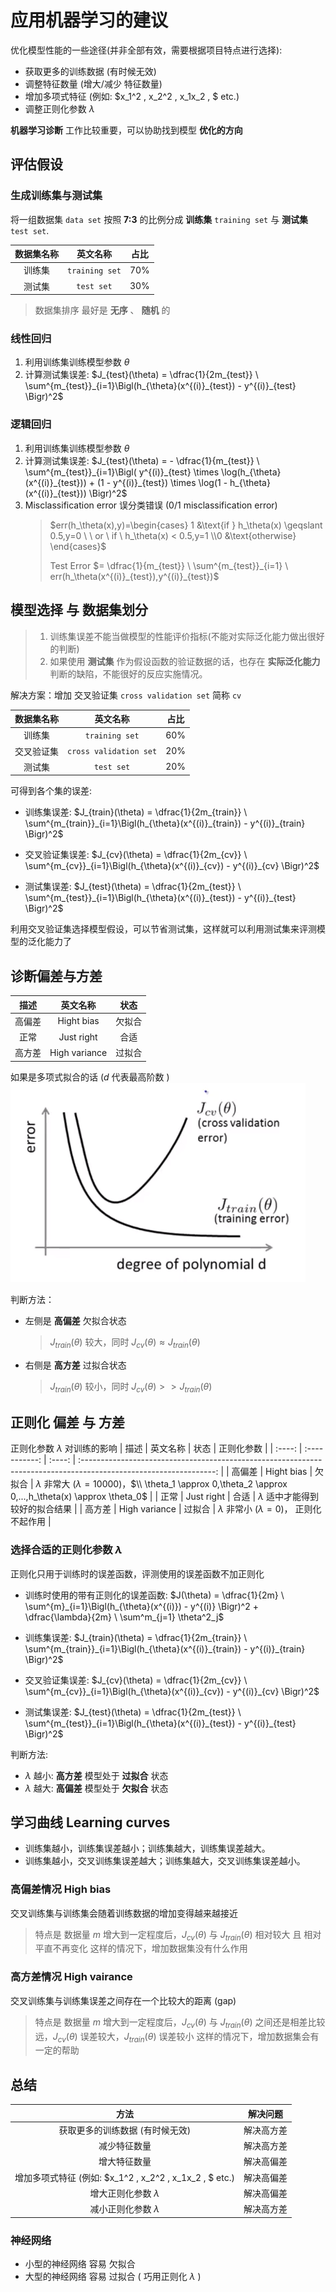 # 应用机器学习的建议

优化模型性能的一些途径(并非全部有效，需要根据项目特点进行选择):
* 获取更多的训练数据 (有时候无效)
* 调整特征数量 (增大/减少 特征数量)
* 增加多项式特征 (例如: $x_1^2 , x_2^2 , x_1x_2 , $ etc.)
* 调整正则化参数 $\lambda$

**机器学习诊断** 工作比较重要，可以协助找到模型 **优化的方向**  

## 评估假设

### 生成训练集与测试集
将一组数据集 `data set` 按照 **7:3** 的比例分成 **训练集** `training set` 与 **测试集** `test set`.

| 数据集名称 |    英文名称    | 占比  |
| :--------: | :------------: | :---: |
|   训练集   | `training set` |  70%  |
|   测试集   |   `test set`   |  30%  |

> 数据集排序 最好是 **无序** 、 **随机** 的

### 线性回归

1. 利用训练集训练模型参数 $\theta$
2. 计算测试集误差: $J_{test}(\theta) = \dfrac{1}{2m_{test}} \ \sum^{m_{test}}_{i=1}\Bigl(h_{\theta}(x^{(i)}_{test}) - y^{(i)}_{test} \Bigr)^2$

### 逻辑回归

1. 利用训练集训练模型参数 $\theta$
2. 计算测试集误差: $J_{test}(\theta) = - \dfrac{1}{m_{test}} \ \sum^{m_{test}}_{i=1}\Bigl( y^{(i)}_{test} \times \log(h_{\theta}(x^{(i)}_{test})) + (1 - y^{(i)}_{test}) \times \log(1 - h_{\theta}(x^{(i)}_{test})) \Bigr)^2$
3. Misclassification error 误分类错误 (0/1 misclassification error)
    > $err(h_\theta(x),y)=\begin{cases} 1 &\text{if } h_\theta(x) \geqslant 0.5,y=0 \ \ or \ if \ h_\theta(x) < 0.5,y=1 \\0 &\text{otherwise} \end{cases}$
    > 
    > Test Error  $= \dfrac{1}{m_{test}} \ \sum^{m_{test}}_{i=1} \ err(h_\theta(x^{(i)}_{test}),y^{(i)}_{test})$

## 模型选择 与 数据集划分

> 1. 训练集误差不能当做模型的性能评价指标(不能对实际泛化能力做出很好的判断)
> 2. 如果使用 **测试集** 作为假设函数的验证数据的话，也存在 **实际泛化能力** 判断的缺陷，不能很好的反应实施情况。

解决方案：增加 交叉验证集 `cross validation set` 简称 `cv`

| 数据集名称 |        英文名称        | 占比  |
| :--------: | :--------------------: | :---: |
|   训练集   |     `training set`     |  60%  |
| 交叉验证集 | `cross validation set` |  20%  |
|   测试集   |       `test set`       |  20%  |

可得到各个集的误差:
* 训练集误差:
    $J_{train}(\theta) = \dfrac{1}{2m_{train}} \ \sum^{m_{train}}_{i=1}\Bigl(h_{\theta}(x^{(i)}_{train}) - y^{(i)}_{train} \Bigr)^2$

* 交叉验证集误差: 
    $J_{cv}(\theta) = \dfrac{1}{2m_{cv}} \ \sum^{m_{cv}}_{i=1}\Bigl(h_{\theta}(x^{(i)}_{cv}) - y^{(i)}_{cv} \Bigr)^2$

* 测试集误差: 
    $J_{test}(\theta) = \dfrac{1}{2m_{test}} \ \sum^{m_{test}}_{i=1}\Bigl(h_{\theta}(x^{(i)}_{test}) - y^{(i)}_{test} \Bigr)^2$

利用交叉验证集选择模型假设，可以节省测试集，这样就可以利用测试集来评测模型的泛化能力了

## 诊断偏差与方差

|  描述  |   英文名称    |  状态  |
| :----: | :-----------: | :----: |
| 高偏差 |  Hight bias   | 欠拟合 |
|  正常  |  Just right   |  合适  |
| 高方差 | High variance | 过拟合 |

如果是多项式拟合的话 ($d$ 代表最高阶数 )
![误差函数](/assets/误差函数.jpg)

判断方法：
* 左侧是 **高偏差** 欠拟合状态
    > $J_{train}(\theta)$ 较大，同时 $J_{cv}(\theta) \approx J_{train}(\theta)$ 
* 右侧是 **高方差** 过拟合状态
    > $J_{train}(\theta)$ 较小，同时 $J_{cv}(\theta) >> J_{train}(\theta)$

## 正则化 偏差 与 方差

正则化参数 $\lambda$ 对训练的影响
|  描述  |   英文名称    |  状态  |                                                    正则化参数                                                     |
| :----: | :-----------: | :----: | :---------------------------------------------------------------------------------------------------------------: |
| 高偏差 |  Hight bias   | 欠拟合 | $\lambda$ 非常大 ($\lambda = 10000$)，$\\ \theta_1 \approx 0,\theta_2 \approx 0,...,h_\theta(x) \approx \theta_0$ |
|  正常  |  Just right   |  合适  |                                       $\lambda$ 适中才能得到较好的拟合结果                                        |
| 高方差 | High variance | 过拟合 |                                $\lambda$ 非常小  ($\lambda = 0$)， 正则化不起作用                                 |

### 选择合适的正则化参数 $\lambda$

正则化只用于训练时的误差函数，评测使用的误差函数不加正则化
* 训练时使用的带有正则化的误差函数:
    $J(\theta) = \dfrac{1}{2m} \ \sum^{m}_{i=1}\Bigl(h_{\theta}(x^{(i)}) - y^{(i)} \Bigr)^2 + \dfrac{\lambda}{2m} \ \sum^m_{j=1} \theta^2_j$

* 训练集误差:
    $J_{train}(\theta) = \dfrac{1}{2m_{train}} \ \sum^{m_{train}}_{i=1}\Bigl(h_{\theta}(x^{(i)}_{train}) - y^{(i)}_{train} \Bigr)^2$

* 交叉验证集误差: 
    $J_{cv}(\theta) = \dfrac{1}{2m_{cv}} \ \sum^{m_{cv}}_{i=1}\Bigl(h_{\theta}(x^{(i)}_{cv}) - y^{(i)}_{cv} \Bigr)^2$

* 测试集误差: 
    $J_{test}(\theta) = \dfrac{1}{2m_{test}} \ \sum^{m_{test}}_{i=1}\Bigl(h_{\theta}(x^{(i)}_{test}) - y^{(i)}_{test} \Bigr)^2$

判断方法:
* $\lambda$ 越小:  **高方差** 模型处于 **过拟合** 状态
* $\lambda$ 越大:  **高偏差** 模型处于 **欠拟合** 状态

## 学习曲线 Learning curves

* 训练集越小，训练集误差越小；训练集越大，训练集误差越大。
* 训练集越小，交叉训练集误差越大；训练集越大，交叉训练集误差越小。

### 高偏差情况 High bias 

交叉训练集与训练集会随着训练数据的增加变得越来越接近
> 特点是 数据量 $m$ 增大到一定程度后，$J_{cv}(\theta)$ 与 $J_{train}(\theta)$ 相对较大 且 相对平直不再变化
> 这样的情况下，增加数据集没有什么作用

### 高方差情况 High vairance

交叉训练集与训练集误差之间存在一个比较大的距离 (gap)
> 特点是 数据量 $m$ 增大到一定程度后，$J_{cv}(\theta)$ 与 $J_{train}(\theta)$ 之间还是相差比较远，$J_{cv}(\theta)$ 误差较大，$J_{train}(\theta)$ 误差较小
> 这样的情况下，增加数据集会有一定的帮助

## 总结

|                          方法                           |  解决问题  |
| :-----------------------------------------------------: | :--------: |
|             获取更多的训练数据 (有时候无效)             | 解决高方差 |
|                      减少特征数量                       | 解决高方差 |
|                      增大特征数量                       | 解决高偏差 |
| 增加多项式特征 (例如: $x_1^2 , x_2^2 , x_1x_2 , $ etc.) | 解决高偏差 |
|                增大正则化参数 $\lambda$                 | 解决高偏差 |
|                减小正则化参数 $\lambda$                 | 解决高方差 |

### 神经网络

* 小型的神经网络 容易 欠拟合
* 大型的神经网络 容易 过拟合 ( 巧用正则化 $\lambda$ )